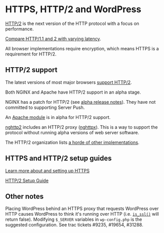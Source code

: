 # HTTPS, HTTP/2 and WordPress

[HTTP/2](https://http2.github.io/) is the next version of the HTTP protocol with
a focus on performance.

[Compare HTTP/1.1 and 2 with varying latency](https://http2.golang.org/gophertiles?latency=0).

All browser implementations require encryption, which means HTTPS is a requirement for HTTP/2.

## HTTP/2 support

The latest versions of most major browsers [support HTTP/2](http://caniuse.com/#feat=http2).

Both NGINX and Apache have HTTP/2 support in an alpha stage.

NGINX has a patch for HTTP/2 (see [alpha release notes](https://www.nginx.com/blog/early-alpha-patch-http2/)).
They have not committed to supporting Server Push.

An [Apache module](https://github.com/icing/mod_h2) is in alpha for HTTP/2 support.

[nghttp2](https://nghttp2.org/) includes an HTTP/2 proxy ([nghttpx](https://nghttp2.org/documentation/nghttpx-howto.html)).
This is a way to support the protocol without running alpha versions of web server software.

The HTTP/2 organization lists [a horde of other implementations](https://github.com/http2/http2-spec/wiki/Implementations).

## HTTPS and HTTP/2 setup guides

[Learn more about and setting up HTTPS](/https-setup-guide.md)

[HTTP/2 Setup Guide](/http2-setup-guide.md)

## Other notes

Placing WordPress behind an HTTPS proxy that requests WordPress over HTTP causes
WordPress to think it's running over HTTP (i.e. [`is_ssl()`](https://github.com/WordPress/WordPress/blob/master/wp-includes/functions.php#L3748) will return false).
Modifying `$_SERVER` variables in `wp-config.php` is the suggested configuration.
See trac tickets #9235, #19654, #31288.